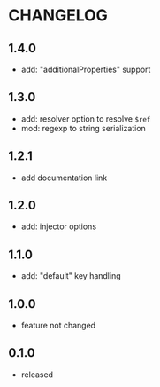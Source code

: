 # CHANGELOG

## 1.4.0

- add: "additionalProperties" support

## 1.3.0

- add: resolver option to resolve `$ref`
- mod: regexp to string serialization

## 1.2.1

- add documentation link

## 1.2.0

- add: injector options

## 1.1.0

- add: "default" key handling

## 1.0.0

- feature not changed

## 0.1.0

- released
